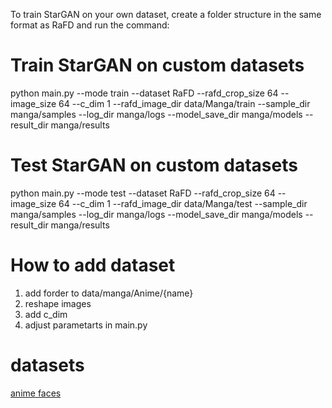 To train StarGAN on your own dataset, create a folder structure in the same format as RaFD and run the command:

# Train StarGAN on custom datasets
python main.py --mode train --dataset RaFD --rafd_crop_size 64 --image_size 64 --c_dim 1 --rafd_image_dir data/Manga/train --sample_dir manga/samples --log_dir manga/logs --model_save_dir manga/models --result_dir manga/results

# Test StarGAN on custom datasets
python main.py --mode test --dataset RaFD --rafd_crop_size 64 --image_size 64 --c_dim 1 --rafd_image_dir data/Manga/test --sample_dir manga/samples --log_dir manga/logs --model_save_dir manga/models --result_dir manga/results

# How to add dataset 
1. add forder to data/manga/Anime/{name}
2. reshape images
3. add c_dim
4. adjust parametarts in main.py

# datasets
[anime faces](https://www.kaggle.com/soumikrakshit/anime-faces)

